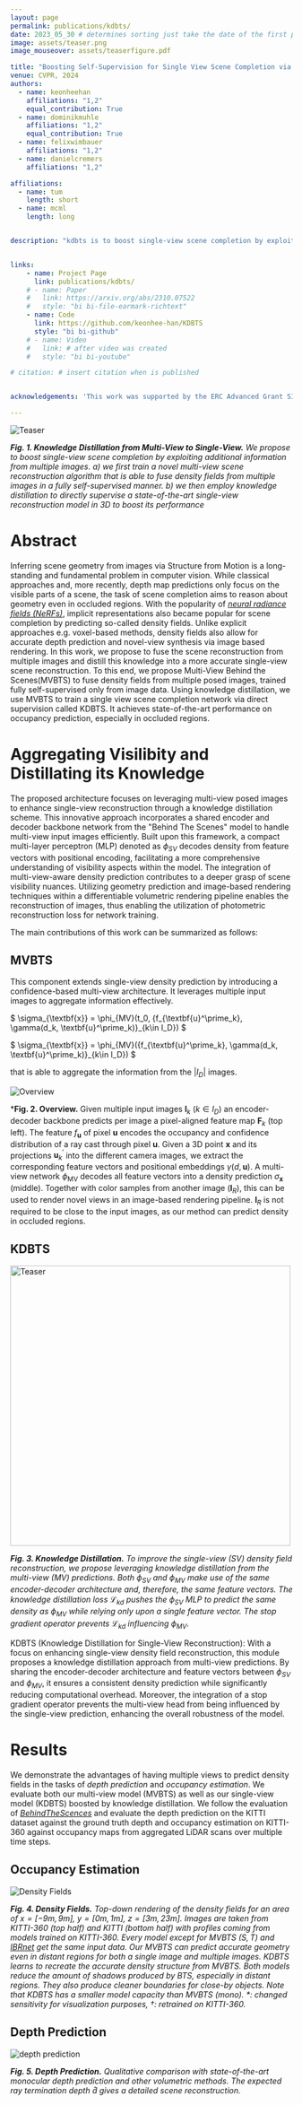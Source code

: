 ```yaml
---
layout: page
permalink: publications/kdbts/
date: 2023_05_30 # determines sorting just take the date of the first publication as YYYY_MM_DD
image: assets/teaser.png
image_mouseover: assets/teaserfigure.pdf

title: "Boosting Self-Supervision for Single View Scene Completion via Knowledge Distillation"
venue: CVPR, 2024
authors:
  - name: keonheehan
    affiliations: "1,2"
    equal_contribution: True
  - name: dominikmuhle
    affiliations: "1,2"
    equal_contribution: True
  - name: felixwimbauer
    affiliations: "1,2"
  - name: danielcremers
    affiliations: "1,2"

affiliations:
  - name: tum
    length: short
  - name: mcml
    length: long


description: "kdbts is to boost single-view scene completion by exploiting additional information from multiple images."


links:
    - name: Project Page
      link: publications/kdbts/
    # - name: Paper
    #   link: https://arxiv.org/abs/2310.07522
    #   style: "bi bi-file-earmark-richtext"
    - name: Code
      link: https://github.com/keonhee-han/KDBTS
      style: "bi bi-github"
    # - name: Video
    #   link: # after video was created
    #   style: "bi bi-youtube"

# citation: # insert citation when is published


acknowledgements: 'This work was supported by the ERC Advanced Grant SIMULACRON, by the Munich Center for Machine Learning and by the EPSRC Programme Grant VisualAI EP/T028572/1. C. R. is supported by VisualAI EP/T028572/1 and ERC-UNION-CoG-101001212.'

---
```


![Teaser](assets/teaser.png)

***Fig. 1. Knowledge Distillation from Multi-View to Single-View.** We propose to boost single-view scene completion by exploiting additional information from multiple images. a) we first train a novel multi-view scene reconstruction algorithm that is able to fuse density fields from multiple images in a fully self-supervised manner. b) we then employ knowledge distillation to directly supervise a state-of-the-art single-view reconstruction model in 3D to boost its performance*

<!-- 
<video width="100%" autoplay muted loop>
  <source src="./assets/header_video.mp4" type="video/mp4">
Your browser does not support the video tag.
</video>

***Video 1. SSC Predictions on KITTI-360.** Input image (top), color-coded voxel grids (bottom). The voxels indicate if a certain region is occupied or not, the color indicates the class. A color to class map can be found in Figure 2. We compare the predictions of our S4C against the ground truth and other fully supervised state-of-the-art methods. The current method is displayed in the bottom left corner.*
 -->

# Abstract

Inferring scene geometry from images via Structure from Motion is a long-standing and fundamental problem in computer vision. While classical approaches and, more recently, depth map predictions only focus on the visible parts of a scene, the task of scene completion aims to reason about geometry even in occluded regions. With the popularity of <cite>[neural radiance fields (NeRFs)][1]</cite>, implicit representations also became popular for scene completion by predicting so-called density fields. Unlike explicit approaches e.g. voxel-based methods, density fields also allow for accurate depth prediction and novel-view synthesis via image based rendering. In this work, we propose to fuse the scene reconstruction from multiple images and distill this knowledge into a more accurate single-view scene reconstruction. To this end, we propose Multi-View Behind the Scenes(MVBTS) to fuse density fields from multiple posed images, trained fully self-supervised only from image data. Using knowledge distillation, we use MVBTS to train a single view scene completion network via direct supervision called KDBTS. It achieves state-of-the-art performance on occupancy prediction, especially in occluded regions.

# Aggregating Visilibity and Distillating its Knowledge 

The proposed architecture focuses on leveraging multi-view posed images to enhance single-view reconstruction through a knowledge distillation scheme. This innovative approach incorporates a shared encoder and decoder backbone network from the "Behind The Scenes" model to handle multi-view input images efficiently. Built upon this framework, a compact multi-layer perceptron (MLP) denoted as $\phi_{SV}$ decodes density from feature vectors with positional encoding, facilitating a more comprehensive understanding of visibility aspects within the model. The integration of multi-view-aware density prediction contributes to a deeper grasp of scene visibility nuances. Utilizing geometry prediction and image-based rendering techniques within a differentiable volumetric rendering pipeline enables the reconstruction of images, thus enabling the utilization of photometric reconstruction loss for network training.

The main contributions of this work can be summarized as follows:


## MVBTS

This component extends single-view density prediction by introducing a confidence-based multi-view architecture. It leverages multiple input images to aggregate information effectively.

$ \sigma_{\textbf{x}} = \phi_{MV}(t_0, \{f_{\textbf{u}^\prime_k}, \gamma(d_k, \textbf{u}^\prime_k)\}_{k\in I_D}) $

$ \sigma_{\textbf{x}} = \phi_{MV}(\{f_{\textbf{u}^\prime_k}, \gamma(d_k, \textbf{u}^\prime_k)\}_{k\in I_D}) $

that is able to aggregate the information from the $|I_D|$ images.

![Overview](assets/overview.png)

***Fig. 2. Overview.** Given multiple input images $\textbf{I}_k$ ($k \in I_D$) an encoder-decoder backbone predicts per image a pixel-aligned feature map $\textbf{F}_k$ (top left). The feature $f_{\textbf{u}}$ of pixel $\textbf{u}$ encodes the occupancy and confidence distribution of a ray cast through pixel $\textbf{u}$. Given a 3D point $\textbf{x}$ and its projections $\textbf{u}^\prime_k$ into the different camera images, we extract the corresponding feature vectors and positional embeddings $\gamma(d, \textbf{u})$. A multi-view network $\phi_\text{MV}$ decodes all feature vectors into a density prediction $\sigma_\textbf{x}$ (middle). Together with color samples from another image ($\textbf{I}_R$), this can be used to render novel views in an image-based rendering pipeline. $\textbf{I}_R$ is not required to be close to the input images, as our method can predict density in occluded regions.

## KDBTS

<img src="assets/knowledge_distillation.png" alt="Teaser" width="500"/>

***Fig. 3. Knowledge Distillation.** To improve the single-view (SV) density field reconstruction, we propose leveraging knowledge distillation from the multi-view (MV) predictions. Both $\phi_\text{SV}$ and $\phi_\text{MV}$ make use of the same encoder-decoder architecture and, therefore, the same feature vectors. The knowledge distillation loss $\mathcal{L}_\text{kd}$ pushes the $\phi_\text{SV}$ MLP to predict the same density as $\phi_\text{MV}$ while relying only upon a single feature vector. The stop gradient operator prevents $\mathcal{L}_\text{kd}$ influencing $\phi_\text{MV}$.*

KDBTS (Knowledge Distillation for Single-View Reconstruction): With a focus on enhancing single-view density field reconstruction, this module proposes a knowledge distillation approach from multi-view predictions. By sharing the encoder-decoder architecture and feature vectors between $\phi_{SV}$ and $\phi_{MV}$, it ensures a consistent density prediction while significantly reducing computational overhead. Moreover, the integration of a stop gradient operator prevents the multi-view head from being influenced by the single-view prediction, enhancing the overall robustness of the model.

# Results

We demonstrate the advantages of having multiple views to predict density fields in the tasks of $\textit{depth prediction}$ and $\textit{occupancy estimation}$. We evaluate both our multi-view model (MVBTS) as well as our single-view model (KDBTS) boosted by knowledge distillation. We follow the evaluation of <cite>[BehindTheScences][2]</cite> and evaluate the depth prediction on the KITTI dataset against the ground truth depth and occupancy estimation on KITTI-360 against occupancy maps from aggregated LiDAR scans over multiple time steps.

## Occupancy Estimation

![Density Fields](assets/profile_ibrnet.png)

***Fig. 4. Density Fields.** Top-down rendering of the density fields for an area of $x = \left[-9m,9m\right]$, $y = \left[0m,1m\right]$, $z = \left[3m,23m\right]$. Images are taken from KITTI-360 (top half) and KITTI (bottom half) with profiles coming from models trained on KITTI-360. Every model except for MVBTS $(S, T)$ and <cite>[IBRnet][3]<cite> get the same input data. Our MVBTS can predict accurate geometry even in distant regions for both a single image and multiple images. KDBTS learns to recreate the accurate density structure from MVBTS. Both models reduce the amount of shadows produced by BTS, especially in distant regions. They also produce cleaner boundaries for close-by objects. Note that KDBTS has a smaller model capacity than MVBTS $(mono)$. $*$: changed sensitivity for visualization purposes, $\dagger$: retrained on KITTI-360.*

## Depth Prediction

![depth prediction](assets/depth_prediction_modified.png)

***Fig. 5. Depth Prediction.** Qualitative comparison with state-of-the-art monocular depth prediction and other volumetric methods. The expected ray termination depth $\hat{d}$ gives a detailed scene reconstruction.*



[1]: https://www.matthewtancik.com/nerf
[2]: https://fwmb.github.io/bts/
[3]: https://github.com/googleinterns/IBRNet